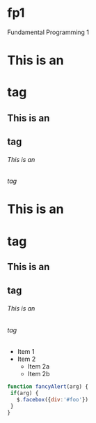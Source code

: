 # fp1
Fundamental Programming 1

# This is an <h1> tag
## This is an <h2> tag
###### This is an <h6> tag
  
# This is an <h1> tag
## This is an <h2> tag
###### This is an <h6> tag
  
* Item 1
* Item 2
  * Item 2a
  * Item 2b
  
 ```javascript
function fancyAlert(arg) {
  if(arg) {
    $.facebox({div:'#foo'})
  }
}
```
